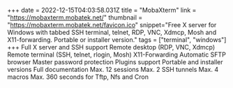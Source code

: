 +++
date = 2022-12-15T04:03:58.031Z
title = "MobaXterm"
link = "https://mobaxterm.mobatek.net/"
thumbnail = "https://mobaxterm.mobatek.net/favicon.ico"
snippet="Free X server for Windows with tabbed SSH terminal, telnet, RDP, VNC, Xdmcp, Mosh and X11-forwarding. Portable or installer version."
tags = ["terminal", "windows"]
+++
Full X server and SSH support
Remote desktop (RDP, VNC, Xdmcp)
Remote terminal (SSH, telnet, rlogin, Mosh)
X11-Forwarding
Automatic SFTP browser
Master password protection
Plugins support
Portable and installer versions
Full documentation
Max. 12 sessions
Max. 2 SSH tunnels
Max. 4 macros
Max. 360 seconds for Tftp, Nfs and Cron
